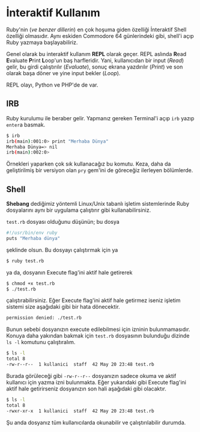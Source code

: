# İnteraktif Kullanım

Ruby'nin (*ve benzer dillerin*) en çok hoşuma giden özelliği İnteraktif Shell
özelliği olmasıdır. Aynı eskiden Commodore 64 günlerindeki gibi, shell'i açıp
Ruby yazmaya başlayabiliriz.

Genel olarak bu interaktif kullanım **REPL** olarak geçer. REPL aslında
**R**ead **E**valuate **P**rint **L**oop'un baş harfleridir. Yani,
kullanıcıdan bir input (_Read_) gelir, bu girdi çalıştırılır (_Evaluate_),
sonuç ekrana yazdırılır (_Print_) ve son olarak başa döner ve yine input
bekler (_Loop_).

REPL olayı, Python ve PHP'de de var.

## IRB

Ruby kurulumu ile beraber gelir. Yapmanız gereken Terminal'i açıp `irb` yazıp
`enter`a basmak.

```bash
$ irb
irb(main):001:0> print "Merhaba Dünya"
Merhaba Dünya=> nil
irb(main):002:0>
```

Örnekleri yaparken çok sık kullanacağız bu komutu. Keza, daha da geliştirilmiş
bir versiyon olan `pry` gem'ini de göreceğiz ilerleyen bölümlerde.

## Shell

**Shebang** dediğimiz yöntemli Linux/Unix tabanlı işletim sistemlerinde Ruby
dosyalarını aynı bir uygulama çalıştırır gibi kullanabilirsiniz.

`test.rb` dosyası olduğunu düşünün; bu dosya

```bash
#!/usr/bin/env ruby
puts "Merhaba dünya"
```

şeklinde olsun. Bu dosyayı çalıştırmak için ya

```bash
$ ruby test.rb
```

ya da, dosyanın Execute flag'ini aktif hale getirerek

```bash
$ chmod +x test.rb
$ ./test.rb
```

çalıştırabilirsiniz. Eğer Execute flag'ini aktif hale getirmez iseniz işletim
sistemi size aşağıdaki gibi bir hata dönecektir.

```bash
permission denied: ./test.rb
```

Bunun sebebi dosyanızın execute edilebilmesi için izninin bulunmamasıdır.
Konuya daha yakından bakmak için `test.rb` dosyasının bulunduğu dizinde `ls
-l` komutunu çalıştıralım.

```bash
$ ls -l
total 8
-rw-r--r--  1 kullanici  staff  42 May 20 23:48 test.rb
```

Burada görüleceği gibi `-rw-r--r--` dosyanızın sadece okuma ve aktif kullanıcı
için yazma izni bulunmakta. Eğer yukarıdaki gibi Execute flag'ini aktif hale
getirirseniz dosyanızın son hali aşağıdaki gibi olacaktır.

```bash
$ ls -l
total 8
-rwxr-xr-x  1 kullanici  staff  42 May 20 23:48 test.rb
```

Şu anda dosyanız tüm kullanıcılarda okunabilir ve çalıştırılabilir durumda. 
